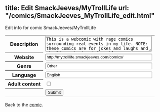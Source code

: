title: Edit SmackJeeves/MyTrollLife
url: "/comics/SmackJeeves_MyTrollLife_edit.html"
---
Edit info for comic SmackJeeves/MyTrollLife

<form name="comic" action="http://gaepostmail.appspot.com/comic/" method="post">
<table class="comicinfo">
<tr>
<th>Description</th><td><textarea name="description" cols="40" rows="3">This is a webcomic with rage comics surrounding real events in my life. NOTE: these comics are for jokes and laughs and should not be juged (but if you wanna still bitch then why are you here in the first place, you knew what you were gonna expect in the tittle's picture) UPDATES: *Normal Schedule: Once A Week*</textarea></td>
</tr>
<tr>
<th>Website</th><td><input type="text" name="url" value="http://mytrolllife.smackjeeves.com/comics/" size="40"/></td>
</tr>
<tr>
<th>Genre</th><td><input type="text" name="genre" value="Other" size="40"/></td>
</tr>
<tr>
<th>Language</th><td><input type="text" name="language" value="English" size="40"/></td>
</tr>
<tr>
<th>Adult content</th><td><input type="checkbox" name="adult" value="adult" /></td>
</tr>
<tr>
<th></th><td>
<input type="hidden" name="comic" value="SmackJeeves_MyTrollLife" />
<input type="submit" name="submit" value="Submit" />
</td>
</tr>
</table>
</form>

Back to the [comic](SmackJeeves_MyTrollLife.html).
